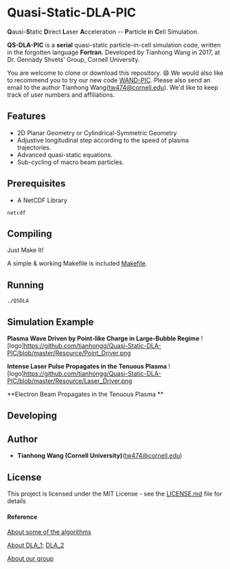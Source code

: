 # Quasi-Static-DLA-PIC


**Q**ausi-**S**tatic **D**irect **L**aser **A**cceleration -- **P**article **i**n **C**ell Simulation.

**QS-DLA-PIC** is a **serial** quasi-static particle-in-cell simulation code, written in the forgotten language **Fortran**. Developed by Tianhong Wang in 2017, at Dr. Gennady Shvets' Group, Cornell University.

You are welcome to clone or download this repository. :smile: We would also like to recommend you to try our new code [WAND-PIC](https://github.com/tianhongg/WAND-PIC). Please also send an email to the author Tianhong Wang(tw474@cornell.edu). We'd like to keep track of user numbers and affiliations. 



## Features
* 2D Planar Geometry or Cylindrical-Symmetric Geometry
* Adjustive longitudinal step according to the speed of plasma trajectories.
* Advanced quasi-static equations.
* Sub-cycling of macro beam particles.



## Prerequisites

* A NetCDF Library
```
netcdf
```


## Compiling
Just Make It! 

A simple & working Makefile is included [Makefile](Makefile). 


## Running
```
./QSDLA
```



## Simulation Example
**Plasma Wave Driven by Point-like Charge in Large-Bubble Regime** 
![logo]https://github.com/tianhongg/Quasi-Static-DLA-PIC/blob/master/Resource/Point_Driver.png



**Intense Laser Pulse Propagates in the Tenuous Plasma** 
![logo]https://github.com/tianhongg/Quasi-Static-DLA-PIC/blob/master/Resource/Laser_Driver.png


**Electron Beam Propagates in the Tenuous Plasma **


## Developing




## Author
* **Tianhong Wang (Cornell University)**(tw474@cornell.edu) 


## License

This project is licensed under the MIT License - see the [LICENSE.md](LICENSE.md) file for details



#### Reference
[About some of the algorithms](https://aip.scitation.org/doi/abs/10.1063/1.4999629)

[About DLA_1](https://journals.aps.org/prl/abstract/10.1103/PhysRevLett.114.184801); [DLA_2](https://aip.scitation.org/doi/abs/10.1063/1.5036967)

[About our group](https://shvets.aep.cornell.edu)
